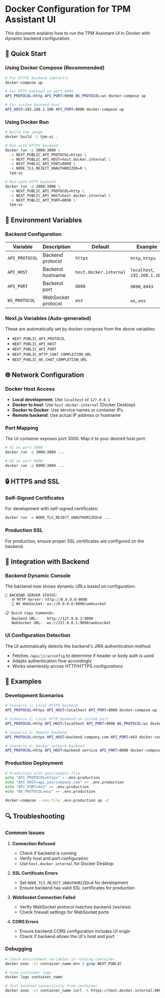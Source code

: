 # Docker Configuration for TPM Assistant UI

This document explains how to run the TPM Assistant UI in Docker with dynamic backend configuration.

## 🐳 Quick Start

### Using Docker Compose (Recommended)

```bash
# For HTTPS backend (default)
docker-compose up

# For HTTP backend on port 9090
API_PROTOCOL=http API_PORT=9090 WS_PROTOCOL=ws docker-compose up

# For custom backend host
API_HOST=192.168.1.100 API_PORT=8080 docker-compose up
```

### Using Docker Run

```bash
# Build the image
docker build -t tpm-ui .

# Run with HTTPS backend
docker run -p 3000:3000 \
  -e NEXT_PUBLIC_API_PROTOCOL=https \
  -e NEXT_PUBLIC_API_HOST=host.docker.internal \
  -e NEXT_PUBLIC_API_PORT=8080 \
  -e NODE_TLS_REJECT_UNAUTHORIZED=0 \
  tpm-ui

# Run with HTTP backend
docker run -p 3000:3000 \
  -e NEXT_PUBLIC_API_PROTOCOL=http \
  -e NEXT_PUBLIC_API_HOST=host.docker.internal \
  -e NEXT_PUBLIC_API_PORT=9090 \
  tpm-ui
```

## 🔧 Environment Variables

### Backend Configuration

| Variable | Description | Default | Example |
|----------|-------------|---------|---------|
| `API_PROTOCOL` | Backend protocol | `https` | `http`, `https` |
| `API_HOST` | Backend hostname | `host.docker.internal` | `localhost`, `192.168.1.100` |
| `API_PORT` | Backend port | `8080` | `9090`, `8443` |
| `WS_PROTOCOL` | WebSocket protocol | `wss` | `ws`, `wss` |

### Next.js Variables (Auto-generated)

These are automatically set by docker-compose from the above variables:

- `NEXT_PUBLIC_API_PROTOCOL`
- `NEXT_PUBLIC_API_HOST` 
- `NEXT_PUBLIC_API_PORT`
- `NEXT_PUBLIC_HTTP_CHAT_COMPLETION_URL`
- `NEXT_PUBLIC_WS_CHAT_COMPLETION_URL`

## 🌐 Network Configuration

### Docker Host Access

- **Local development**: Use `localhost` or `127.0.0.1`
- **Docker to host**: Use `host.docker.internal` (Docker Desktop)
- **Docker to Docker**: Use service names or container IPs
- **Remote backend**: Use actual IP address or hostname

### Port Mapping

The UI container exposes port 3000. Map it to your desired host port:

```bash
# UI on port 3000
docker run -p 3000:3000 ...

# UI on port 8000
docker run -p 8000:3000 ...
```

## 🔒 HTTPS and SSL

### Self-Signed Certificates

For development with self-signed certificates:

```bash
docker run -e NODE_TLS_REJECT_UNAUTHORIZED=0 ...
```

### Production SSL

For production, ensure proper SSL certificates are configured on the backend.

## 🚀 Integration with Backend

### Backend Dynamic Console

The backend now shows dynamic URLs based on configuration:

```
📡 BACKEND SERVER STATUS:
   🌐 HTTP Server: http://0.0.0.0:9090
   🔌 WS WebSocket: ws://0.0.0.0:9090/websocket

📋 Quick Copy Commands:
   Backend URL:    http://127.0.0.1:9090
   WebSocket URL:  ws://127.0.0.1:9090/websocket
```

### UI Configuration Detection

The UI automatically detects the backend's JIRA authentication method:

- Fetches `/api/jira/config` to determine if header or body auth is used
- Adapts authentication flow accordingly
- Works seamlessly across HTTP/HTTPS configurations

## 📝 Examples

### Development Scenarios

```bash
# Scenario 1: Local HTTPS backend
API_PROTOCOL=https API_HOST=localhost API_PORT=8080 docker-compose up

# Scenario 2: Local HTTP backend on custom port
API_PROTOCOL=http API_HOST=localhost API_PORT=9090 WS_PROTOCOL=ws docker-compose up

# Scenario 3: Remote backend
API_PROTOCOL=https API_HOST=backend.company.com API_PORT=443 docker-compose up

# Scenario 4: Docker network backend
API_PROTOCOL=http API_HOST=backend-service API_PORT=8080 docker-compose up
```

### Production Deployment

```bash
# Production with environment file
echo "API_PROTOCOL=https" > .env.production
echo "API_HOST=api.yourcompany.com" >> .env.production  
echo "API_PORT=443" >> .env.production
echo "WS_PROTOCOL=wss" >> .env.production

docker-compose --env-file .env.production up -d
```

## 🔍 Troubleshooting

### Common Issues

1. **Connection Refused**
   - Check if backend is running
   - Verify host and port configuration
   - Use `host.docker.internal` for Docker Desktop

2. **SSL Certificate Errors**
   - Set `NODE_TLS_REJECT_UNAUTHORIZED=0` for development
   - Ensure backend has valid SSL certificates for production

3. **WebSocket Connection Failed**
   - Verify WebSocket protocol matches backend (ws/wss)
   - Check firewall settings for WebSocket ports

4. **CORS Errors**
   - Ensure backend CORS configuration includes UI origin
   - Check if backend allows the UI's host and port

### Debugging

```bash
# Check environment variables in running container
docker exec -it container_name env | grep NEXT_PUBLIC

# View container logs
docker logs container_name

# Test backend connectivity from container
docker exec -it container_name curl -k https://host.docker.internal:8080/health
``` 